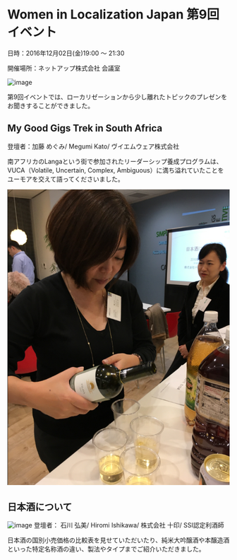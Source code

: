 # Women in Localization Japan 第9回イベント

日時：2016年12月02日(金)19:00 ～ 21:30

開催場所：ネットアップ株式会社 会議室

![image](img/09_01.png)

第9回イベントでは、ローカリゼーションから少し離れたトピックのプレゼンをお聞きすることができました。

## My Good Gigs Trek in South Africa
登壇者：加藤 めぐみ/ Megumi Kato/ ヴイエムウェア株式会社

南アフリカのLangaという街で参加されたリーダーシップ養成プログラムは、VUCA（Volatile, Uncertain, Complex, Ambiguous）に満ち溢れていたことをユーモアを交えて語ってくださいました。 

![image](img/09_02.png)

## 日本酒について

![image](img/03_02.png)
登壇者： 石川 弘美/ Hiromi Ishikawa/ 株式会社 十印/ SSI認定利酒師

日本酒の国別小売価格の比較表を見せていただいたり、純米大吟醸酒や本醸造酒といった特定名称酒の違い、製法やタイプまでご紹介いただきました。
